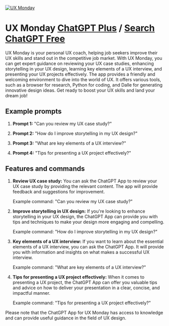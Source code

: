 
[![UX Monday](https://files.oaiusercontent.com/file-ojX4Li67Ah2NXnQL08ls0mxP?se=2123-10-18T05%3A26%3A27Z&sp=r&sv=2021-08-06&sr=b&rscc=max-age%3D31536000%2C%20immutable&rscd=attachment%3B%20filename%3D895be909-aa89-4c83-83ce-279b8fb18843.png&sig=ZG4HuP%2BC1/GYFt7LOuZR5pxbCm87H1bhp6KAoihCV7w%3D)](https://chat.openai.com/g/g-q6Xv7vYi4-ux-monday)

# UX Monday [ChatGPT Plus](https://chat.openai.com/g/g-q6Xv7vYi4-ux-monday) / [Search ChatGPT Free](https://gptcall.net/index.html#/?search=UX%20Monday)

UX Monday is your personal UX coach, helping job seekers improve their UX skills and stand out in the competitive job market. With UX Monday, you can get expert guidance on reviewing your UX case studies, enhancing storytelling in your UX design, learning key elements of a UX interview, and presenting your UX projects effectively. The app provides a friendly and welcoming environment to dive into the world of UX. It offers various tools, such as a browser for research, Python for coding, and Dalle for generating innovative design ideas. Get ready to boost your UX skills and land your dream job!

## Example prompts

1. **Prompt 1:** "Can you review my UX case study?"

2. **Prompt 2:** "How do I improve storytelling in my UX design?"

3. **Prompt 3:** "What are key elements of a UX interview?"

4. **Prompt 4:** "Tips for presenting a UX project effectively?"

## Features and commands

1. **Review UX case study:** You can ask the ChatGPT App to review your UX case study by providing the relevant content. The app will provide feedback and suggestions for improvement.

    Example command: "Can you review my UX case study?"

2. **Improve storytelling in UX design:** If you're looking to enhance storytelling in your UX design, the ChatGPT App can provide you with tips and techniques to make your design more engaging and compelling.

    Example command: "How do I improve storytelling in my UX design?"

3. **Key elements of a UX interview:** If you want to learn about the essential elements of a UX interview, you can ask the ChatGPT App. It will provide you with information and insights on what makes a successful UX interview.

    Example command: "What are key elements of a UX interview?"

4. **Tips for presenting a UX project effectively:** When it comes to presenting a UX project, the ChatGPT App can offer you valuable tips and advice on how to deliver your presentation in a clear, concise, and impactful manner.

    Example command: "Tips for presenting a UX project effectively?"

Please note that the ChatGPT App for UX Monday has access to knowledge and can provide useful guidance in the field of UX design.



